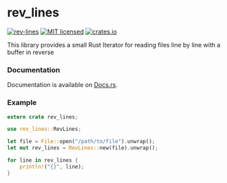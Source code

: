 # rev_lines

[![rev-lines](https://github.com/mjc-gh/rev_lines/actions/workflows/actions.yml/badge.svg)](https://github.com/mjc-gh/rev_lines/actions/workflows/actions.yml)
[![MIT licensed](https://img.shields.io/badge/license-MIT-blue.svg)](./LICENSE)
[![crates.io](https://img.shields.io/crates/v/rev-lines.svg)](https://crates.io/crates/rev_lines)

This library provides a small Rust Iterator for reading files line by
line with a buffer in reverse

### Documentation

Documentation is available on [Docs.rs](https://docs.rs/rev_lines).

### Example

```rust
extern crate rev_lines;

use rev_lines::RevLines;

let file = File::open("/path/to/file").unwrap();
let mut rev_lines = RevLines::new(file).unwrap();

for line in rev_lines {
    println!("{}", line);
}
```

